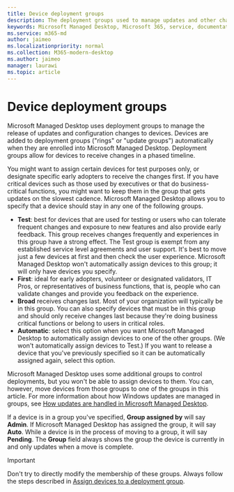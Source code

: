```yaml
---
title: Device deployment groups
description: The deployment groups used to manage updates and other changes
keywords: Microsoft Managed Desktop, Microsoft 365, service, documentation
ms.service: m365-md
author: jaimeo
ms.localizationpriority: normal
ms.collection: M365-modern-desktop
ms.author: jaimeo
manager: laurawi
ms.topic: article
---
```


# Device deployment groups

Microsoft Managed Desktop uses deployment groups to manage the release of updates and configuration changes to devices. Devices are added to deployment groups ("rings" or "update groups") automatically when they are enrolled into Microsoft Managed Desktop. Deployment groups allow for devices to receive changes in a phased timeline.

You might want to assign certain devices for test purposes only, or designate specific early adopters to receive the changes first. If you have critical devices such as those used by executives or that do business-critical functions, you might want to keep them in the group that gets updates on the slowest cadence. Microsoft Managed Desktop allows you to specify that a device should stay in any one of the following groups.

- **Test**: best for devices that are used for testing or users who can tolerate frequent changes and exposure to new features and also provide early feedback. This group receives changes frequently and experiences in this group have a strong effect. The Test group is exempt from any established service level agreements and user support. It's best to move just a few devices at first and then check the user experience. Microsoft Managed Desktop won't automatically assign devices to this group; it will only have devices you specify.
- **First**: ideal for early adopters, volunteer or designated validators, IT Pros, or representatives of business functions, that is, people who can validate changes and provide you feedback on the experience.
- **Broad** receives changes last. Most of your organization will typically be in this group. You can also specify devices that must be in this group and should only receive changes last because they're doing business critical functions or belong to users in critical roles. 
- **Automatic**: select this option when you want Microsoft Managed Desktop to automatically assign devices to one of the other groups. (We won't automatically assign devices to Test.) If you want to release a device that you've previously specified so it can be automatically assigned again, select this option. 

Microsoft Managed Desktop uses some additional groups to control deployments, but you won't be able to assign devices to them. You can, however, move devices from those groups to one of the groups in this article. For more information about how Windows updates are managed in groups, see [How updates are handled in Microsoft Managed Desktop](updates.md).

If a device is in a group you've specified, **Group assigned by** will say **Admin**. If Microsoft Managed Desktop has assigned the group, it will say **Auto**. While a device is in the process of moving to a group, it will say **Pending**. The **Group** field always shows the group the device is currently in and only updates when a move is complete.

> [!IMPORTANT]
> Don't try to directly modify the membership of these groups. Always follow the steps described in [Assign devices to a deployment group](../working-with-managed-desktop/assign-deployment-group).
